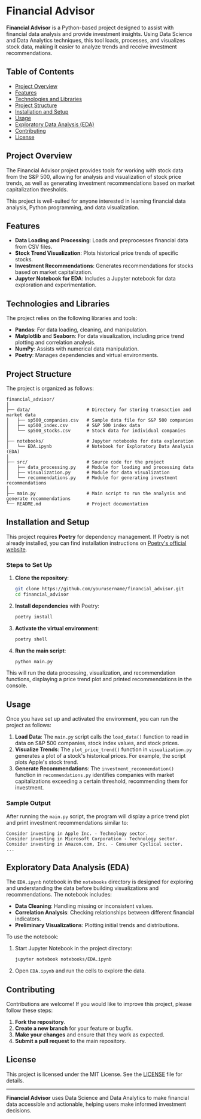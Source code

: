 
# Financial Advisor

**Financial Advisor** is a Python-based project designed to assist with financial data analysis and provide investment insights. Using Data Science and Data Analytics techniques, this tool loads, processes, and visualizes stock data, making it easier to analyze trends and receive investment recommendations.

## Table of Contents

- [Project Overview](#project-overview)
- [Features](#features)
- [Technologies and Libraries](#technologies-and-libraries)
- [Project Structure](#project-structure)
- [Installation and Setup](#installation-and-setup)
- [Usage](#usage)
- [Exploratory Data Analysis (EDA)](#exploratory-data-analysis-eda)
- [Contributing](#contributing)
- [License](#license)

## Project Overview

The Financial Advisor project provides tools for working with stock data from the S&P 500, allowing for analysis and visualization of stock price trends, as well as generating investment recommendations based on market capitalization thresholds.

This project is well-suited for anyone interested in learning financial data analysis, Python programming, and data visualization.

## Features

- **Data Loading and Processing**: Loads and preprocesses financial data from CSV files.
- **Stock Trend Visualization**: Plots historical price trends of specific stocks.
- **Investment Recommendations**: Generates recommendations for stocks based on market capitalization.
- **Jupyter Notebook for EDA**: Includes a Jupyter notebook for data exploration and experimentation.

## Technologies and Libraries

The project relies on the following libraries and tools:

- **Pandas**: For data loading, cleaning, and manipulation.
- **Matplotlib** and **Seaborn**: For data visualization, including price trend plotting and correlation analysis.
- **NumPy**: Assists with numerical data manipulation.
- **Poetry**: Manages dependencies and virtual environments.

## Project Structure

The project is organized as follows:

```plaintext
financial_advisor/
│
├── data/                     # Directory for storing transaction and market data
│   ├── sp500_companies.csv   # Sample data file for S&P 500 companies
│   ├── sp500_index.csv       # S&P 500 index data
│   └── sp500_stocks.csv      # Stock data for individual companies
│
├── notebooks/                # Jupyter notebooks for data exploration
│   └── EDA.ipynb             # Notebook for Exploratory Data Analysis (EDA)
│
├── src/                      # Source code for the project
│   ├── data_processing.py    # Module for loading and processing data
│   ├── visualization.py      # Module for data visualization
│   └── recommendations.py    # Module for generating investment recommendations
│
├── main.py                   # Main script to run the analysis and generate recommendations
└── README.md                 # Project documentation
```

## Installation and Setup

This project requires **Poetry** for dependency management. If Poetry is not already installed, you can find installation instructions on [Poetry's official website](https://python-poetry.org/).

### Steps to Set Up

1. **Clone the repository**:

   ```bash
   git clone https://github.com/yourusername/financial_advisor.git
   cd financial_advisor
   ```

2. **Install dependencies** with Poetry:

   ```bash
   poetry install
   ```

3. **Activate the virtual environment**:

   ```bash
   poetry shell
   ```

4. **Run the main script**:

   ```bash
   python main.py
   ```

This will run the data processing, visualization, and recommendation functions, displaying a price trend plot and printed recommendations in the console.

## Usage

Once you have set up and activated the environment, you can run the project as follows:

1. **Load Data**: The `main.py` script calls the `load_data()` function to read in data on S&P 500 companies, stock index values, and stock prices.
2. **Visualize Trends**: The `plot_price_trend()` function in `visualization.py` generates a plot of a stock's historical prices. For example, the script plots Apple's stock trend.
3. **Generate Recommendations**: The `investment_recommendation()` function in `recommendations.py` identifies companies with market capitalizations exceeding a certain threshold, recommending them for investment.

### Sample Output

After running the `main.py` script, the program will display a price trend plot and print investment recommendations similar to:

```plaintext
Consider investing in Apple Inc. - Technology sector.
Consider investing in Microsoft Corporation - Technology sector.
Consider investing in Amazon.com, Inc. - Consumer Cyclical sector.
...
```

## Exploratory Data Analysis (EDA)

The `EDA.ipynb` notebook in the `notebooks` directory is designed for exploring and understanding the data before building visualizations and recommendations. The notebook includes:

- **Data Cleaning**: Handling missing or inconsistent values.
- **Correlation Analysis**: Checking relationships between different financial indicators.
- **Preliminary Visualizations**: Plotting initial trends and distributions.

To use the notebook:

1. Start Jupyter Notebook in the project directory:

   ```bash
   jupyter notebook notebooks/EDA.ipynb
   ```

2. Open `EDA.ipynb` and run the cells to explore the data.

## Contributing

Contributions are welcome! If you would like to improve this project, please follow these steps:

1. **Fork the repository**.
2. **Create a new branch** for your feature or bugfix.
3. **Make your changes** and ensure that they work as expected.
4. **Submit a pull request** to the main repository.

## License

This project is licensed under the MIT License. See the [LICENSE](LICENSE) file for details.

---

**Financial Advisor** uses Data Science and Data Analytics to make financial data accessible and actionable, helping users make informed investment decisions.
